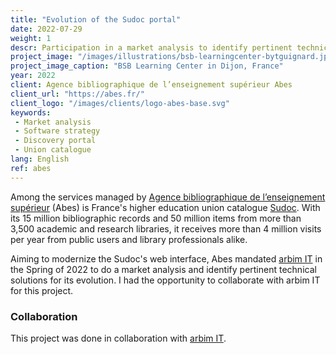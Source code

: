 ```yaml
---
title: "Evolution of the Sudoc portal"
date: 2022-07-29
weight: 1
descr: Participation in a market analysis to identify pertinent technical solutions for the French higher education union catalogue discovery interface.
project_image: "/images/illustrations/bsb-learningcenter-bytguignard.jpg"
project_image_caption: "BSB Learning Center in Dijon, France"
year: 2022
client: Agence bibliographique de l’enseignement supérieur Abes
client_url: "https://abes.fr/"
client_logo: "/images/clients/logo-abes-base.svg"
keywords: 
 - Market analysis
 - Software strategy
 - Discovery portal
 - Union catalogue
lang: English
ref: abes
---
```


Among the services managed by [Agence bibliographique de l’enseignement supérieur](https://abes.fr/) (Abes) is France's higher
education union catalogue [Sudoc](http://www.sudoc.abes.fr). With its 15 million bibliographic records and 50 million items
from more than 3,500 academic and research libraries, it receives more than 4 million visits per year from public users and
library professionals alike. 

Aiming to modernize the Sudoc's web interface, Abes mandated [arbim IT](https://arbim.ch/projets/evolution-de-sudoc-fr/) 
in the Spring of 2022 to do a market analysis and identify pertinent technical solutions for its evolution. I had the opportunity
to collaborate with arbim IT for this project.

### Collaboration

This project was done in collaboration with [arbim IT](https://arbim.ch/projets/evolution-de-sudoc-fr/).